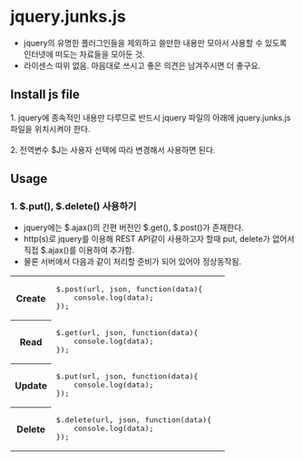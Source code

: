 # jquery.junks.js #
* jquery의 유명한 플러그인들을 제외하고 쓸만한 내용만 모아서 사용할 수 있도록 인터넷에 떠도는 자료들을 모아둔 것.
* 라이센스 따위 없음. 마음대로 쓰시고 좋은 의견은 남겨주시면 더 좋구요.  

## Install js file ##
<div>1. jquery에 종속적인 내용만 다루므로 반드시 jquery 파일의 아래에 jquery.junks.js 파일을 위치시켜야 한다.</div>
<br/>
<div>2. 전역변수 $J는 사용자 선택에 따라 변경해서 사용하면 된다.</div>

## Usage ##

### 1. $.put(), $.delete() 사용하기 ###
* jquery에는 $.ajax()의 간편 버전인 $.get(), $.post()가 존재한다.
* http(s)로 jquery를 이용해 REST API같이 사용하고자 할때 put, delete가 없어서 직접 $.ajax()를 이용하여 추가함.
* 물론 서버에서 다음과 같이 처리할 준비가 되어 있어야 정상동작됨.

<table>
	<tr>
		<th style="vertical-align: middle;">Create</th>
		<td>
<pre>$.post(url, json, function(data){  
	console.log(data);  
});</pre>
		</td>
	</tr>
	<tr>
		<th style="vertical-align: middle;">Read</th>
		<td>
<pre>$.get(url, json, function(data){  
	console.log(data);  
});</pre>
		</td>
	</tr>
	<tr>
		<th style="vertical-align: middle;">Update</th>
		<td>
<pre>$.put(url, json, function(data){  
	console.log(data);  
});</pre>
		</td>
	</tr>
	<tr>
		<th style="vertical-align: middle;">Delete</th>
		<td>
<pre>$.delete(url, json, function(data){  
	console.log(data);  
});</pre>
		</td>
	</tr>
</table>
